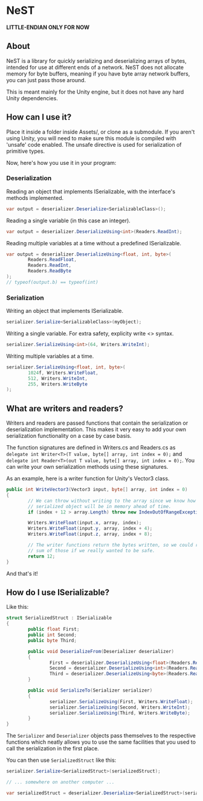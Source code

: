 # NeST
**LITTLE-ENDIAN ONLY FOR NOW**

## About
NeST is a library for quickly serializing and deserializing arrays of bytes, intended for use at different ends of a network. NeST does not allocate memory for byte buffers, meaning if you have byte array network buffers, you can just pass those around.

This is meant mainly for the Unity engine, but it does not have any hard Unity dependencies.

## How can I use it?

Place it inside a folder inside Assets/, or clone as a submodule. If you aren't using Unity, you will need to make sure this module is compiled with 'unsafe' code enabled. The unsafe directive is used for serialization of primitive types.

Now, here's how you use it in your program:

### Deserialization

Reading an object that implements ISerializable, with the interface's methods implemented.
```cs
var output = deserializer.Deserialize<SerializableClass>();
```

Reading a single variable (in this case an integer).
```cs
var output = deserializer.DeserializeUsing<int>(Readers.ReadInt);
```

Reading multiple variables at a time without a predefined ISerializable.
```cs
var output = deserializer.DeserializeUsing<float, int, byte>(
        Readers.ReadFloat,
        Readers.ReadInt,
        Readers.ReadByte
);
// typeof(output.b) == typeof(int)
```

### Serialization

Writing an object that implements ISerializable.
```cs
serializer.Serialize<SerializableClass>(myObject);
```

Writing a single variable. For extra safety, explicity write <> syntax.
```cs
serializer.SerializeUsing<int>(64, Writers.WriteInt);
```

Writing multiple variables at a time.
```cs
serializer.SerializeUsing<float, int, byte>(
        1024f, Writers.WriteFloat,
        512, Writers.WriteInt,
        255, Writers.WriteByte
);
```

## What are writers and readers?

Writers and readers are passed functions that contain the serialization or deserialization implementation. This makes it very easy to add your own serialization functionality on a case by case basis.

The function signatures are defined in Writers.cs and Readers.cs as ``delegate int Writer<T>(T value, byte[] array, int index = 0);`` and ``delegate int Reader<T>(out T value, byte[] array, int index = 0);``. You can write your own serialization methods using these signatures.

As an example, here is a writer function for Unity's Vector3 class.

```cs
public int WriteVector3(Vector3 input, byte[] array, int index = 0)
{
        // We can throw without writing to the array since we know how big our
        // serialized object will be in memory ahead of time.
        if (index + 12 > array.Length) throw new IndexOutOfRangeException();

        Writers.WriteFloat(input.x, array, index);
        Writers.WriteFloat(input.y, array, index + 4);
        Writers.WriteFloat(input.z, array, index + 8);

        // The writer functions return the bytes written, so we could return the
        // sum of those if we really wanted to be safe.
        return 12;
}
```

And that's it!

## How do I use ISerializable?

Like this:

```cs
struct SerializedStruct : ISerializable
{
        public float First;
        public int Second;
        public byte Third;

        public void DeserializeFrom(Deserializer deserializer)
        {
                First = deserializer.DeserializeUsing<float>(Readers.ReadFloat);
                Second = deserializer.DeserializeUsing<int>(Readers.ReadInt);
                Third = deserializer.DeserializeUsing<byte>(Readers.ReadByte);
        }

        public void SerializeTo(Serializer serializer)
        {
                serializer.SerializeUsing(First, Writers.WriteFloat);
                serializer.SerializeUsing(Second, Writers.WriteInt);
                serializer.SerializeUsing(Third, Writers.WriteByte);
        }
}
```

The ``Serializer`` and ``Deserializer`` objects pass themselves to the respective functions which neatly allows you to use the same facilities that you used to call the serialization in the first place.

You can then use ``SerializedStruct`` like this:

```cs
serializer.Serialize<SerializedStruct>(serializedStruct);

// ... somewhere on another computer ...

var serializedStruct = deserializer.Deserialize<SerializedStruct>(serializedStruct);
```
